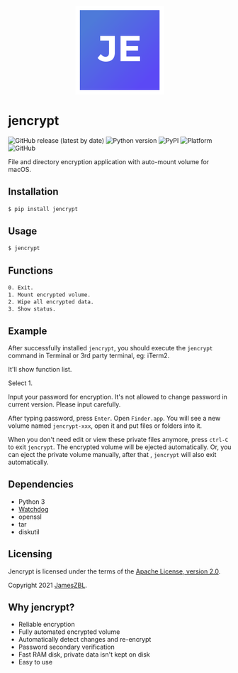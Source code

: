 
<span style="display:block;text-align:center">![logo](logo.png)</span>

# jencrypt

![GitHub release (latest by date)](https://img.shields.io/github/v/release/jameszbl/jencrypt?label=RELEASE&style=flat-square&logo=github)
![Python version](https://img.shields.io/badge/python-%3E%3D3-green?style=flat-square&logo=python)
![PyPI](https://img.shields.io/pypi/v/jencrypt?style=flat-square&logo=pypi)
![Platform](https://img.shields.io/badge/platform-macOS-lightgrey?style=flat-square&logo=macos)
![GitHub](https://img.shields.io/github/license/jameszbl/jencrypt?color=orange&style=flat-square&logo=apache)


File and directory encryption application with auto-mount volume for macOS. 


Installation
--------

```bash
$ pip install jencrypt
```


Usage
--------

```bash
$ jencrypt
```


Functions
--------

```
0. Exit.
1. Mount encrypted volume.
2. Wipe all encrypted data.
3. Show status.
```


Example
--------

After successfully installed ``jencrypt``, you should execute the ``jencrypt`` command in Terminal 
 or 3rd party terminal, eg: iTerm2.
 
It'll show function list.

Select 1.

Input your password for encryption. It's not allowed to change password in current version.
Please input carefully.

After typing password, press ``Enter``. Open ``Finder.app``. You will see a new volume named
``jencrypt-xxx``, open it and put files or folders into it. 

When you don't need edit or view these private files anymore, press ``ctrl-C`` to exit ``jencrypt``.
The encrypted volume will be ejected automatically. Or, you can eject the private volume manually, after that
, ``jencrypt`` will also exit automatically.


Dependencies
------------

* Python 3
* [Watchdog](https://github.com/gorakhargosh/watchdog)
* openssl
* tar
* diskutil


Licensing
---------

Jencrypt is licensed under the terms of the [Apache License, version 2.0](http://www.apache.org/licenses/LICENSE-2.0).

Copyright 2021 [JamesZBL](https://github.com/JamesZBL).


Why jencrypt?
------------

* Reliable encryption
* Fully automated encrypted volume
* Automatically detect changes and re-encrypt
* Password secondary verification
* Fast RAM disk, private data isn't kept on disk
* Easy to use
